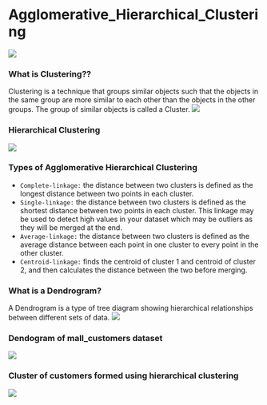 # Agglomerative_Hierarchical_Clustering
![](https://media4.giphy.com/media/qgQUggAC3Pfv687qPC/giphy.gif?cid=ecf05e47z96pi67b1n29nl4tm6u6yb6ftb867sw8wi4wpy2s&rid=giphy.gif&ct=g)
### What is Clustering??
Clustering is a technique that groups similar objects such that the objects in the same group are more similar to each other than the objects in the other groups. The group of similar objects is called a Cluster.
![](https://miro.medium.com/max/561/0*ff7kw5DRQbs_uixR.jpg)

### Hierarchical Clustering
![](https://miro.medium.com/max/257/0*iozEcRXXWXbDMrdG.gif)

### Types of Agglomerative Hierarchical Clustering
- `Complete-linkage:` the distance between two clusters is defined as the longest distance between two points in each cluster.
- `Single-linkage:` the distance between two clusters is defined as the shortest distance between two points in each cluster. This linkage may be used to detect high values in your dataset which may be outliers as they will be merged at the end.
- `Average-linkage:` the distance between two clusters is defined as the average distance between each point in one cluster to every point in the other cluster.
- `Centroid-linkage:` finds the centroid of cluster 1 and centroid of cluster 2, and then calculates the distance between the two before merging.

### What is a Dendrogram?
A Dendrogram is a type of tree diagram showing hierarchical relationships between different sets of data.
![](https://miro.medium.com/max/480/0*BfO2YN_BSxThfUoo.gif)

### Dendogram of mall_customers dataset
![](https://miro.medium.com/max/666/1*hm9-QiOveg7_BjbEkOXamg.png)

### Cluster of customers formed using hierarchical clustering
![](https://miro.medium.com/max/666/1*lNULBkn7hyYZ5yPkIp8iKg.png)
